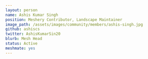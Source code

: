 ```yaml
---
layout: person
name: Ashis Kumar Singh
position: Meshery Contributor, Landscape Maintainer
image_path: /assets/images/community/members/ashis-singh.jpg
github: ashiscs
twitter: AshisKumarSin20
blurb: Mesh Head
status: Active
meshmate: yes
---
```

